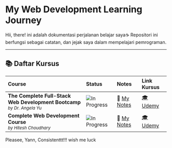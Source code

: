 # My Web Development Learning Journey

Hii, there! ini adalah dokumentasi perjalanan belajar saya☕ Repositori ini berfungsi sebagai catatan, dan jejak saya dalam mempelajari pemrograman.

---

## 📚 Daftar Kursus

| Course | Status | Notes | Link Kursus |
| :--- | :--- | :--- | :--- |
| **The Complete Full-Stack Web Development Bootcamp**<br><sub>*by Dr. Angela Yu*</sub> | ![In Progress](https://img.shields.io/badge/Status-In%20Progress-blue) | 📝 [My Notes](the-complete-full-stack-web-development-bootcamp) | [🎓 Udemy](https://www.udemy.com/course/the-complete-web-development-bootcamp)|
| **Complete Web Development Course**<br><sub>*by Hitesh Choudhary*</sub> | ![In Progress](https://img.shields.io/badge/Status-In%20Progress-blue) | 📝 [My Notes](complete-web-development-course) | [🎓 Udemy](https://www.udemy.com/course/web-dev-master/) |

Pleasee, Yann, Consistenttt!!! wish me luck